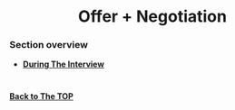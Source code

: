 <h1 align="center">Offer + Negotiation</h1>

### Section overview
* **[During The Interview](#during-the-interview)**

#
**[Back to The TOP](#section-overview)**
